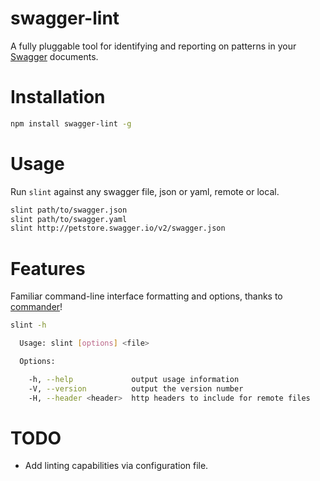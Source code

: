 # swagger-lint
A fully pluggable tool for identifying and reporting on patterns in your
[Swagger][swagger] documents.

# Installation
``` sh
npm install swagger-lint -g
```

# Usage
Run `slint` against any swagger file, json or yaml, remote or local.
``` sh
slint path/to/swagger.json
slint path/to/swagger.yaml
slint http://petstore.swagger.io/v2/swagger.json
```

# Features
Familiar command-line interface formatting and options, thanks to
[commander][commander]!
``` sh
slint -h

  Usage: slint [options] <file>

  Options:

    -h, --help             output usage information
    -V, --version          output the version number
    -H, --header <header>  http headers to include for remote files
```

# TODO
- Add linting capabilities via configuration file.

[swagger]: http://swagger.io/
[commander]: https://github.com/tj/commander.js
